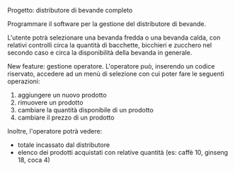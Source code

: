 Progetto: distributore di bevande completo

Programmare il software per la gestione del distributore di bevande.

L'utente potrà selezionare una bevanda fredda o una bevanda calda, con relativi controlli circa la quantità di bacchette, bicchieri e zucchero nel secondo caso e circa la disponibilità della bevanda in generale.

New feature: gestione operatore. L'operatore può, inserendo un codice riservato, accedere ad un menù di selezione con cui poter fare le seguenti operazioni:

1) aggiungere un nuovo prodotto
2) rimuovere un prodotto
3) cambiare la quantità disponibile di un prodotto
4) cambiare il prezzo di un prodotto

Inoltre, l'operatore potrà vedere:
- totale incassato dal distributore
- elenco dei prodotti acquistati con relative quantità (es: caffè 10, ginseng 18, coca 4)

